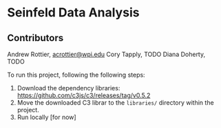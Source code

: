 Seinfeld Data Analysis
=======

## Contributors
Andrew Rottier, acrottier@wpi.edu
Cory Tapply, TODO
Diana Doherty, TODO
 
 
To run this project, following the following steps:
  1. Download the dependency libraries:
       https://github.com/c3js/c3/releases/tag/v0.5.2
  2. Move the downloaded C3 librar to the `libraries/` directory within the project.
  3. Run locally [for now]

